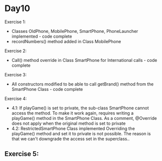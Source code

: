 Day10
=====
Exercise 1:
  - Classes OldPhone, MobilePhone, SmartPhone, PhoneLauncher implemented - code complete
  - recordNumbers() method added in Class MobilePhone

Exercise 2:
  - Call() method override in Class SmartPhone for International calls - code complete

Exercise 3:
  - All constructors modified to be able to call getBrand() method from the SmartPhone Class - code complete

Exercise 4:
  - 4.1: If playGame() is set to private, the sub-class SmartPhone cannot access the method.
  To make it work again, requires writing a playGame() method in the SmartPhone Class.
  As a comment, @Override does not apply when the original method is set to private
  - 4.2: RestrictedSmartPhone Class implemented
  Overriding the playGame() method and set it to private is not possible.
  The reason is that we can't downgrade the access set in the superclass..

Exercise 5:
  -
